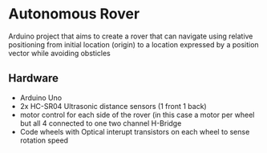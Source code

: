 # Autonomous Rover

Arduino project that aims to create a rover that can navigate using relative positioning from initial location (origin) to a location expressed by a position vector while avoiding obsticles

## Hardware

- Arduino Uno
- 2x HC-SR04 Ultrasonic distance sensors (1 front 1 back)
- motor control for each side of the rover (in this case a motor per wheel but all 4 connected to one two channel H-Bridge
- Code wheels with Optical interupt transistors on each wheel to sense rotation speed
